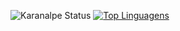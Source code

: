 ![Karanalpe Status](https://github-readme-stats.vercel.app/api?username=flaviofranca287&show_icons=true&theme=chartreuse-dark)
[![Top Linguagens](https://github-readme-stats.vercel.app/api/top-langs/?username=flaviofranca287&layout=compact&theme=chartreuse-dark)](https://github.com/anuraghazra/github-readme-stats)
